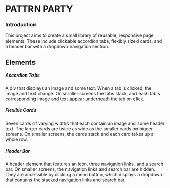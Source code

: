 # PATTRN PARTY

### Introduction

This project aims to create a small library of reusable, responsive page elements. These include clickable accordion tabs, flexibly sized cards, and a header bar with a dropdown navigation section.

## Elements

##### Accordion Tabs

A div that displays an image and some text. When a tab is clicked, the image and text change. On smaller screens the tabs stack, and each tab's corresponding image and text appear underneath the tab on click. 

##### Flexible Cards

Seven cards of varying widths that each contain an image and some header text. The larger cards are twice as wide as the smaller cards on bigger screens. On smaller screens, the cards stack and each card takes up a whole row.

##### Header Bar

A header element that features an icon, three navigation links, and a search bar. On smaller screens, the navigation links and search bar are hidden. They are accessible by clicking a menu button, which displays a dropdown that contains the stacked navigation links and search bar.






